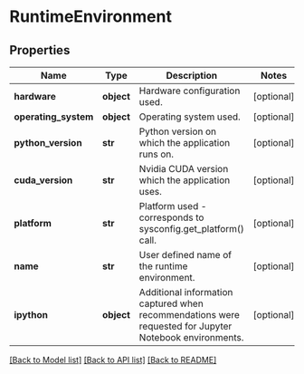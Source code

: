 # RuntimeEnvironment

## Properties
Name | Type | Description | Notes
------------ | ------------- | ------------- | -------------
**hardware** | **object** | Hardware configuration used. | [optional]
**operating_system** | **object** | Operating system used. | [optional]
**python_version** | **str** | Python version on which the application runs on. | [optional]
**cuda_version** | **str** | Nvidia CUDA version which the application uses. | [optional]
**platform** | **str** | Platform used - corresponds to sysconfig.get_platform() call. | [optional]
**name** | **str** | User defined name of the runtime environment. | [optional]
**ipython** | **object** | Additional information captured when recommendations were requested for Jupyter Notebook environments.  | [optional]

[[Back to Model list]](../README.md#documentation-for-models) [[Back to API list]](../README.md#documentation-for-api-endpoints) [[Back to README]](../README.md)
